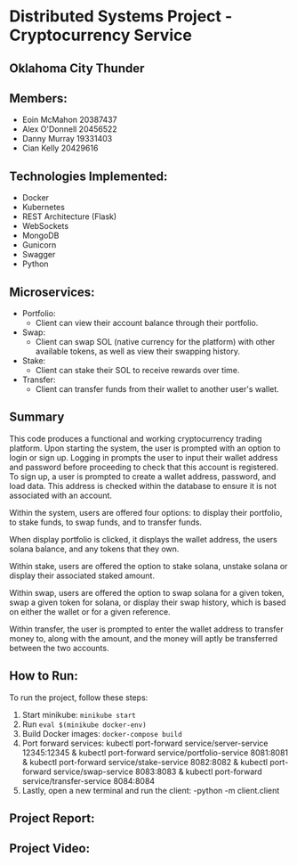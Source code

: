# Distributed Systems Project - Cryptocurrency Service
## Oklahoma City Thunder

## Members:
- Eoin McMahon 20387437
- Alex O'Donnell 20456522
- Danny Murray 19331403
- Cian Kelly 20429616


## Technologies Implemented:
- Docker
- Kubernetes
- REST Architecture (Flask)
- WebSockets
- MongoDB
- Gunicorn
- Swagger
- Python

## Microservices:
- Portfolio:
  - Client can view their account balance through their portfolio.
- Swap:
  - Client can swap SOL (native currency for the platform) with other available tokens, as well as view their swapping history.
- Stake:
  - Client can stake their SOL to receive rewards over time.
- Transfer:
  - Client can transfer funds from their wallet to another user's wallet.
 
## Summary
This code produces a functional and working cryptocurrency trading platform. Upon starting the system, the user is prompted with an option to login or sign up. Logging in prompts the user to input their wallet address and password before proceeding to check that this account is registered. To sign up, a user is prompted to create a wallet address, password, and load data. This address is checked within the database to ensure it is not associated with an account.

Within the system, users are offered four options: to display their portfolio, to stake funds, to swap funds, and to transfer funds.

When display portfolio is clicked, it displays the wallet address, the users solana balance, and any tokens that they own.

Within stake, users are offered the option to stake solana, unstake solana or display their associated staked amount.

Within swap, users are offered the option to swap solana for a given token, swap a given token for solana, or display their swap history, which is based on either the wallet or for a given reference.

Within transfer, the user is prompted to enter the wallet address to transfer money to, along with the amount, and the money will aptly be transferred between the two accounts.


## How to Run:
To run the project, follow these steps:
1. Start minikube: `minikube start`
2. Run `eval $(minikube docker-env)`
3. Build Docker images: `docker-compose build`
4. Port forward services:
    kubectl port-forward service/server-service 12345:12345 &
    kubectl port-forward service/portfolio-service 8081:8081 & 
    kubectl port-forward service/stake-service 8082:8082 &
    kubectl port-forward service/swap-service 8083:8083 &
    kubectl port-forward service/transfer-service 8084:8084
5. Lastly, open a new terminal and run the client:
   -python -m client.client

## Project Report:


## Project Video:

